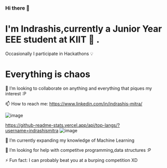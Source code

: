 ### Hi there 👋
# I'm Indrashis,currently a Junior Year EEE student at KIIT 🏫 . 
 
 Occasionally I participate in Hackathons 💡 

# Everything is chaos 
👯 I’m looking to collaborate on anything and everything that piques my interest :P


 📫 How to reach me: https://www.linkedin.com/in/indrashis-mitra/


![image](https://user-images.githubusercontent.com/48444783/117696342-d1769e00-b1de-11eb-8d82-9ab8be556a12.png)
 
  https://github-readme-stats.vercel.app/api/top-langs/?username=indrashismitra
![image](https://user-images.githubusercontent.com/48444783/111946732-14cb5f00-8b02-11eb-9e29-0653428be587.png)

 🌱 I’m currently expanding my knowledge of Machine Learning
 
 🤔 I’m looking for help with competitve programming,data structures :P

⚡ Fun fact: I can probably beat you at a burping competition XD
<!--
**indrashismitra/indrashismitra** is a ✨ _special_ ✨ repository because its `README.md` (this file) appears on your GitHub profile.

Here are some ideas to get you started:

- 🔭 I’m currently working on ...
- 🌱 I’m currently expanding my knowledge of Machine Learning
- 👯 I’m looking to collaborate on 
- 🤔 I’m looking for help with ...
- ...
-https://github-readme-stats.vercel.app/api?username=indrashismitra&show_icons=true&theme=radical
-  ...
- ⚡ Fun fact: ...
-->
